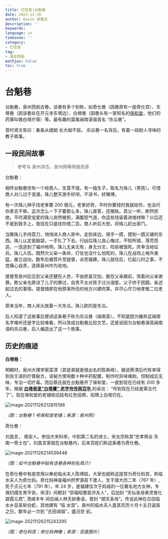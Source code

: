 ```yaml
---
title: 忆往昔|台魁巷
date: 2021-11-26
author: Kevin 吴嘉文
description: ''
keywords: 
language: cn
timezone: ''
category:
- 忆往昔
tag:
- 漫步西街
mathjax: False
toc: true
---
```


# 台魁巷

台魁巷，泉州西街古巷，该巷有多个别称，如奇仕巷（因巷原有一座奇仕宫）、东塔巷（因该巷处在开元寺东塔边）、白塔巷（因巷头有一家知名的[保和堂](https://news.sina.com.cn/c/edu/2007-01-31/023311125565s.shtml)，他们的药膏叫做白塔疔膏）等。最有趣的莫属闽南语谐音名 “杀瓜巷”。

<!--more-->

昔时贤文有曰：桑条从细拗 长大拗不屈。 杀瓜巷一名背后，有着一段耐人寻味的教子故事。

## 一段民间故事

> 参考与 泉州讲古，泉州网等网络资源

台魁巷：

相传台魁巷住有一个经商人，生意不错，有一独生子，取名为珠儿（男孩）。可惜商人对儿过于宠溺，珠儿整天游手好闲，不读书，好赌博。

有一次珠儿伸手找老爹要 200 银元，老爹好奇，平时你要钱时我就给你，也没问你拿去干嘛，这次怎么一下子要那么多。珠儿直答，还赌账。其父一听，断然拒绝。平时满受宠爱的珠儿突然被拒，满腹怒气道，你这些钱留着进棺材嘛？以后还不是到我手上，我现在只是找你借二百。商人听后大怒，将珠儿赶出家门。

当晚珠儿手持菜刀，悄悄进入商人房中。走到床边，用手一摸，摸到一圆又硬的东西。珠儿认定是脑袋，一手扎了下去。行凶后珠儿良心悔过，不知所错，落荒而逃，一连逃到了福州地带。珠儿无亲无有，身无分文，险些被饿死。庆幸当地征兵，珠儿入伍。既然欠父亲一条命，打仗也没什么怕死的，珠儿在战场上格外勇猛，屡立战功，数年后被荐升至提督，派至福建。珠儿就任后，忆起儿时之事，不觉痛心自责，选择泉州作为驻地。

提督至泉州后见到父亲还健在人世，不由悲喜交加，跪在父亲跟前，哭着向父亲谢罪。欺父亲也原谅了儿子的罪过，自责不太对孩子过分溺爱。父子终于团圆，各述起过去的事情。提督随即在他原来所住的地方兴建府第，并尽心尽力地孝敬二位老人。

原来当年，商人床头放着一大冬瓜，珠儿砍的是冬瓜。

后人知道了这故事后便讲这条巷子称为杀瓜巷（闽南音）。不知是因为嫌弃这闽南名字难听还是字比较难看，所以改成台魁巷比较文艺。还是说因为台魁巷谐音闽南语的杀瓜巷，后人编造出了这一个故事。

## 历史的痕迹

 **白塔巷：** 

明朝时，泉州大理学家菜清（其徒弟就是很出名的陈紫峰）。据说蔡清后代有幸得到张壬淑的疔膏秘方，该秘方使用数十种中药配置，制作时异味难耐。但制成后无味，专治一切疔毒。而后蔡氏就在台魁巷开了保和堂，一直到现在已经有 200 多年。根据 [ **白塔巷里“白塔膏” 老字号传两百年** ](https://www.qzwb.com/gb/content/2019-04/16/content_5976289.htm) 的采访： “传到现在已经是第五代了”。现在保和堂的老铺依旧挂有红色招牌，招牌上白塔仍在。

![image-20211126212815198](/assets/img/taiguixiang/image-20211126212815198.png)

*（图：台魁巷 1 号保和堂老铺；来源：泉州网）*

奇仕巷：

刘昌言， 南安人。参加大宋科举，中到第二名的进士，宋太宗称其“忠孝两全 东南一奇士也”。刘昌言家就在台魁巷内，后来百姓们称这条巷为奇仕巷。

![image-20211126214539448](/assets/img/taiguixiang/image-20211126214539448.png)

*（图：如今台魁巷中贴有该巷各种别名简介）*

在奇仕巷中有座宫用以奉祀临水夫人陈靖姑，大家也就称这座宫为奇仕妈宫，称临水夫人为奇仕妈。奇仕妈神是福州府罗源县下渡人，生于唐大历二年（767 年）,
死于贞元七年（791 年），年 24 岁，是福建仅次于妈祖的一位著名地方女神，专保妇擩生育平安。宋淳》间敕封 “崇福昭惠慈济夫人”，后加封 “天仙圣母表灵普化碧霞元君”, 清咸丰年
间应闽人林天龄奏请，晋封 “顺天圣母”。传说此神在古田临水乡显圣斩白蛇，其地建有 “临 水宫”。泉州的临水夫人逢其农历十月十五日诞辰之日，数年必一次到 “古田谒祖”，盛况空 前。

![image-20211126215243295](/assets/img/taiguixiang/image-20211126215243295.png)

*（图：奇仕妈宫；奇仕妈神像；来源：百度图片）*